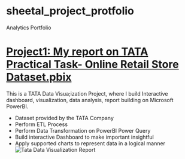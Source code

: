 # sheetal_project_protfolio
Analytics Portfolio

# [Project1: My report on TATA Practical Task- Online Retail Store Dataset.pbix](https://github.com/SHEETAL0812/TATA--Virtual-Practical-Training--Data-Visualisation-Empowering-Business-with-Effective-Insights.git)

This is a TATA Data Visua;ization Project, where I build Interactive dashboard, visualization, data analysis, report building on Microsoft PowerBI.

* Dataset provided by the TATA Company
* Perform ETL Process
* Perform Data Transformation on PowerBI Power Query
* Build interactive Dashboard to make important insightful
* Apply supported charts to represent data in a logical manner![Tata Data Visualization Report](https://github.com/SHEETAL0812/sheetal_project_protfolio/assets/128026212/8f3c65ba-1063-4d67-bc36-baa0e2b8ae98)



